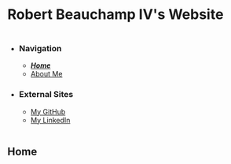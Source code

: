 # Robert Beauchamp IV's Website
```markdown
```
- ### **Navigation**
  - [_**Home**_](index.md)  
  - [About Me](about.md) 
- ### **External Sites**
  - [My GitHub](https://github.com/RobertBeauchampIV) 
  - [My LinkedIn](https://www.linkedin.com/in/robertbeauchamp/)
```markdown
```
## Home
```markdown
```
